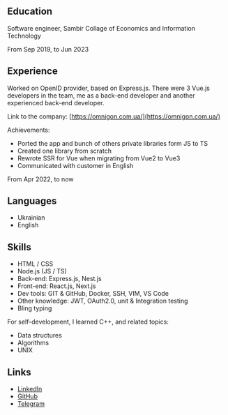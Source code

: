 ## Education

Software engineer, Sambir Collage of Economics and Information Technology

From Sep 2019, to Jun 2023

## Experience

Worked on OpenID provider, based on Express.js. There were 3 Vue.js developers
in the team, me as a back-end developer and another experienced back-end developer.

Link to the company: [https://omnigon.com.ua/](https://omnigon.com.ua/)

Achievements:

- Ported the app and bunch of others private libraries form JS to TS
- Created one library from scratch
- Rewrote SSR for Vue when migrating from Vue2 to Vue3
- Communicated with customer in English

From Apr 2022, to now

## Languages

- Ukrainian
- English

## Skills

- HTML / CSS
- Node.js (JS / TS)
- Back-end: Express.js, Nest.js
- Front-end: React.js, Next.js
- Dev tools: GIT & GitHub, Docker, SSH, VIM, VS Code
- Other knowledge: JWT, OAuth2.0, unit & Integration testing
- Bling typing

For self-development, I learned C++, and related topics:

- Data structures
- Algorithms
- UNIX

## Links

- [LinkedIn](https://www.linkedin.com/in/oleksandr-petryk/)
- [GitHub](https://github.com/Sasha-hk)
- [Telegram](https://t.me/petryk_oleksandr)
